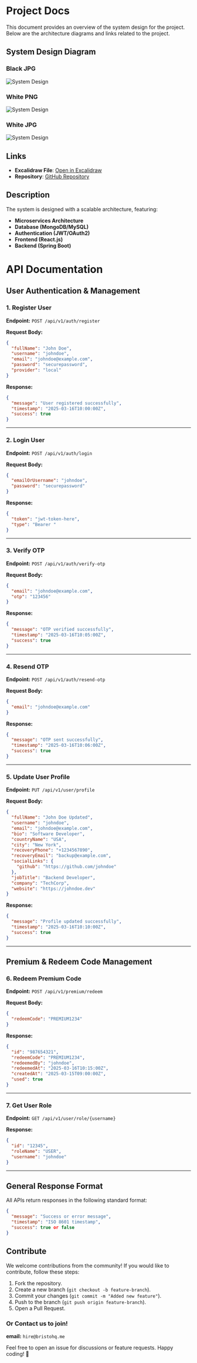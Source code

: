 # Project Docs

This document provides an overview of the system design for the project. Below are the architecture diagrams and links related to the project.

## System Design Diagram

### Black JPG
![System Design](https://github.com/ig-imanish/DevHub-Auth/blob/73a16bf9d8aa3a3d9e70802b6550521690cad4aa/assest/DevHub-Arch-BJPG.png)

### White PNG
![System Design](../BristoHQAuthRest/assest/DevHub-Arch-JPG.png)

### White JPG
![System Design](../BristoHQAuthRest/assest/DevHub-Arch-WJPG.png)

## Links
- **Excalidraw File**: [Open in Excalidraw](https://excalidraw.com/#json=fyvpEU-SRHMtxJfMtVA2H,PETxU7fGsIY9EO_3ApZUHg)
- **Repository**: [GitHub Repository](https://github.com/ig-imanish/DevHub-Auth)

## Description
The system is designed with a scalable architecture, featuring:
- **Microservices Architecture**
- **Database (MongoDB/MySQL)**
- **Authentication (JWT/OAuth2)**
- **Frontend (React.js)**
- **Backend (Spring Boot)**


# API Documentation

## User Authentication & Management

### 1. Register User
**Endpoint:** `POST /api/v1/auth/register`

**Request Body:**
```json
{
  "fullName": "John Doe",
  "username": "johndoe",
  "email": "johndoe@example.com",
  "password": "securepassword",
  "provider": "local"
}
```

**Response:**
```json
{
  "message": "User registered successfully",
  "timestamp": "2025-03-16T10:00:00Z",
  "success": true
}
```

---
### 2. Login User
**Endpoint:** `POST /api/v1/auth/login`

**Request Body:**
```json
{
  "emailOrUsername": "johndoe",
  "password": "securepassword"
}
```

**Response:**
```json
{
  "token": "jwt-token-here",
  "type": "Bearer "
}
```

---
### 3. Verify OTP
**Endpoint:** `POST /api/v1/auth/verify-otp`

**Request Body:**
```json
{
  "email": "johndoe@example.com",
  "otp": "123456"
}
```

**Response:**
```json
{
  "message": "OTP verified successfully",
  "timestamp": "2025-03-16T10:05:00Z",
  "success": true
}
```

---
### 4. Resend OTP
**Endpoint:** `POST /api/v1/auth/resend-otp`

**Request Body:**
```json
{
  "email": "johndoe@example.com"
}
```

**Response:**
```json
{
  "message": "OTP sent successfully",
  "timestamp": "2025-03-16T10:06:00Z",
  "success": true
}
```

---
### 5. Update User Profile
**Endpoint:** `PUT /api/v1/user/profile`

**Request Body:**
```json
{
  "fullName": "John Doe Updated",
  "username": "johndoe",
  "email": "johndoe@example.com",
  "bio": "Software Developer",
  "countryName": "USA",
  "city": "New York",
  "recoveryPhone": "+1234567890",
  "recoveryEmail": "backup@example.com",
  "socialLinks": {
    "github": "https://github.com/johndoe"
  },
  "jobTitle": "Backend Developer",
  "company": "TechCorp",
  "website": "https://johndoe.dev"
}
```

**Response:**
```json
{
  "message": "Profile updated successfully",
  "timestamp": "2025-03-16T10:10:00Z",
  "success": true
}
```

---
## Premium & Redeem Code Management

### 6. Redeem Premium Code
**Endpoint:** `POST /api/v1/premium/redeem`

**Request Body:**
```json
{
  "redeemCode": "PREMIUM1234"
}
```

**Response:**
```json
{
  "id": "987654321",
  "redeemCode": "PREMIUM1234",
  "redeemedBy": "johndoe",
  "redeemedAt": "2025-03-16T10:15:00Z",
  "createdAt": "2025-03-15T09:00:00Z",
  "used": true
}
```

---
### 7. Get User Role
**Endpoint:** `GET /api/v1/user/role/{username}`

**Response:**
```json
{
  "id": "12345",
  "roleName": "USER",
  "username": "johndoe"
}
```

---
## General Response Format
All APIs return responses in the following standard format:

```json
{
  "message": "Success or error message",
  "timestamp": "ISO 8601 timestamp",
  "success": true or false
}
```

## Contribute
We welcome contributions from the community! If you would like to contribute, follow these steps:
1. Fork the repository.
2. Create a new branch (`git checkout -b feature-branch`).
3. Commit your changes (`git commit -m "Added new feature"`).
4. Push to the branch (`git push origin feature-branch`).
5. Open a Pull Request.

### Or Contact us to join!
**email:** `hire@bristohq.me`

Feel free to open an issue for discussions or feature requests. Happy coding! 🚀
